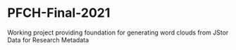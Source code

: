 # PFCH-Final-2021
Working project providing foundation for generating word clouds from JStor Data for Research Metadata
